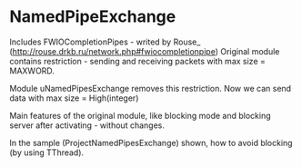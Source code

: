 # NamedPipeExchange
Includes FWIOCompletionPipes - writed by Rouse_ (http://rouse.drkb.ru/network.php#fwiocompletionpipe)
Original module contains restriction - sending and receiving packets with max size = MAXWORD.

Module uNamedPipesExchange removes this restriction. Now we can send data with max size = High(integer)

Main features of the original module, like blocking mode and blocking server after activating - without changes.

In the sample (ProjectNamedPipesExchange) shown, how to avoid blocking (by using TThread).
